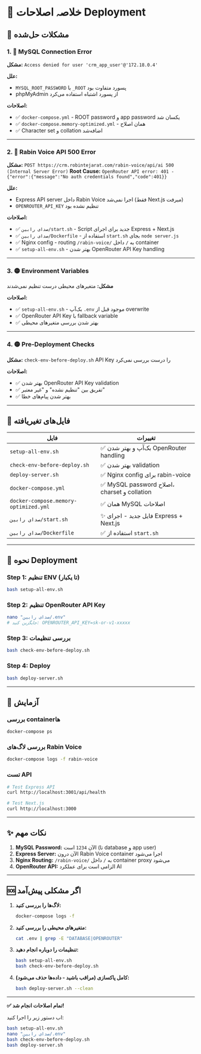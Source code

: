 # 🔧 خلاصہ اصلاحات Deployment

## 🎯 مشکلات حل‌شده

### 1. 🔴 MySQL Connection Error
**مشکل:** `Access denied for user 'crm_app_user'@'172.18.0.4'`

**علل:**
- `MYSQL_ROOT_PASSWORD` با `_ROOT` پسورد متفاوت بود
- phpMyAdmin از پسورد اشتباه استفاده می‌کرد

**اصلاحات:**
- ✅ `docker-compose.yml` - ROOT password و app password یکسان شد
- ✅ `docker-compose.memory-optimized.yml` - همان اصلاح
- ✅ Character set و collation اضافه‌شد

---

### 2. 🔴 Rabin Voice API 500 Error
**مشکل:** `POST https://crm.robintejarat.com/rabin-voice/api/ai 500 (Internal Server Error)`
**Root Cause:** `OpenRouter API error: 401 - {"error":{"message":"No auth credentials found","code":401}}`

**علل:**
- Express API server داخل Rabin Voice اجرا نمی‌شد (فقط Next.js میرفت)
- `OPENROUTER_API_KEY` تنظیم نشده بود

**اصلاحات:**
- ✅ `صدای رابین/start.sh` - Script جدید برای اجرای Express + Next.js
- ✅ `صدای رابین/Dockerfile` - استفاده از `start.sh` بجای `node server.js`
- ✅ Nginx config - routing `/rabin-voice/` به `/` داخل container
- ✅ `setup-all-env.sh` - بهتر شدن OpenRouter API Key handling

---

### 3. 🟡 Environment Variables
**مشکل:** متغیرهای محیطی درست تنظیم نمی‌شدند

**اصلاحات:**
- ✅ `setup-all-env.sh` - بک‌آپ `.env` موجود قبل از overwrite
- ✅ OpenRouter API Key با fallback variable
- ✅ بهتر شدن بررسی متغیرهای محیطی

---

### 4. 🟡 Pre-Deployment Checks
**مشکل:** `check-env-before-deploy.sh` API Key را درست بررسی نمی‌کرد

**اصلاحات:**
- ✅ بهتر شدن OpenRouter API Key validation
- ✅ تفریق بین "تنظیم نشده" و "غیر معتبر"
- ✅ بهتر شدن پیام‌های خطا

---

## 📁 فایل‌های تغیر‌یافته

| فایل | تغییرات |
|------|---------|
| `setup-all-env.sh` | ✅ بک‌آپ و بهتر شدن OpenRouter handling |
| `check-env-before-deploy.sh` | ✅ بهتر شدن validation |
| `deploy-server.sh` | ✅ Nginx config برای rabin-voice |
| `docker-compose.yml` | ✅ MySQL password اصلاح، charset و collation |
| `docker-compose.memory-optimized.yml` | ✅ همان MySQL اصلاحات |
| `صدای رابین/start.sh` | ✨ فایل جدید - اجرای Express + Next.js |
| `صدای رابین/Dockerfile` | ✅ استفاده از `start.sh` |

---

## 🚀 نحوه Deployment

### Step 1: تنظیم ENV (تا یکبار)
```bash
bash setup-all-env.sh
```

### Step 2: تنظیم OpenRouter API Key
```bash
nano "صدای رابین/.env"
# جایگزین کنید: OPENROUTER_API_KEY=sk-or-v1-xxxxx
```

### Step 3: بررسی تنظیمات
```bash
bash check-env-before-deploy.sh
```

### Step 4: Deploy
```bash
bash deploy-server.sh
```

---

## 🧪 آزمایش

### بررسی containerها
```bash
docker-compose ps
```

### بررسی لاگ‌های Rabin Voice
```bash
docker-compose logs -f rabin-voice
```

### تست API
```bash
# Test Express API
curl http://localhost:3001/api/health

# Test Next.js
curl http://localhost:3000
```

---

## ✨ نکات مهم

1. **MySQL Password:** الآن `1234` است (تا database و app user)
2. **Express Server:** الآن درون Rabin Voice container اجرا می‌شود
3. **Nginx Routing:** `/rabin-voice/` به `/` داخل container proxy می‌شود
4. **OpenRouter API:** الزامی است برای عملکرد AI

---

## 🆘 اگر مشکلی پیش‌آمد

1. **لاگ‌ها را بررسی کنید:**
   ```bash
   docker-compose logs -f
   ```

2. **متغیرهای محیطی را بررسی کنید:**
   ```bash
   cat .env | grep -E "DATABASE|OPENROUTER"
   ```

3. **تنظیمات را دوباره انجام دهید:**
   ```bash
   bash setup-all-env.sh
   bash check-env-before-deploy.sh
   ```

4. **کامل پاکسازی (مراقب باشید - داده‌ها حذف می‌شود):**
   ```bash
   bash deploy-server.sh --clean
   ```

---

**✅ تمام اصلاحات انجام شد!**

اب دستور زیر را اجرا کنید:
```bash
bash setup-all-env.sh
nano "صدای رابین/.env"
bash check-env-before-deploy.sh
bash deploy-server.sh
```